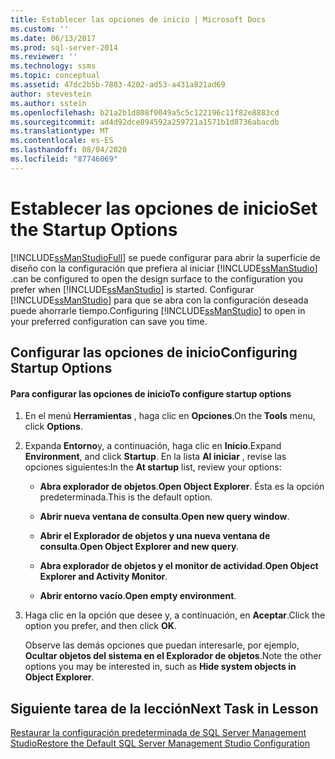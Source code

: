 ```yaml
---
title: Establecer las opciones de inicio | Microsoft Docs
ms.custom: ''
ms.date: 06/13/2017
ms.prod: sql-server-2014
ms.reviewer: ''
ms.technology: ssms
ms.topic: conceptual
ms.assetid: 47dc2b5b-7803-4202-ad53-a431a821ad69
author: stevestein
ms.author: sstein
ms.openlocfilehash: b21a2b1d808f0049a5c5c122196c11f82e8883cd
ms.sourcegitcommit: ad4d92dce894592a259721a1571b1d8736abacdb
ms.translationtype: MT
ms.contentlocale: es-ES
ms.lasthandoff: 08/04/2020
ms.locfileid: "87746069"
---
```

# <a name="set-the-startup-options"></a><span data-ttu-id="39f93-102">Establecer las opciones de inicio</span><span class="sxs-lookup"><span data-stu-id="39f93-102">Set the Startup Options</span></span>
  [!INCLUDE[ssManStudioFull](../../includes/ssmanstudiofull-md.md)] <span data-ttu-id="39f93-103">se puede configurar para abrir la superficie de diseño con la configuración que prefiera al iniciar [!INCLUDE[ssManStudio](../../includes/ssmanstudio-md.md)] .</span><span class="sxs-lookup"><span data-stu-id="39f93-103">can be configured to open the design surface to the configuration you prefer when [!INCLUDE[ssManStudio](../../includes/ssmanstudio-md.md)] is started.</span></span> <span data-ttu-id="39f93-104">Configurar [!INCLUDE[ssManStudio](../../includes/ssmanstudio-md.md)] para que se abra con la configuración deseada puede ahorrarle tiempo.</span><span class="sxs-lookup"><span data-stu-id="39f93-104">Configuring [!INCLUDE[ssManStudio](../../includes/ssmanstudio-md.md)] to open in your preferred configuration can save you time.</span></span>  
  
## <a name="configuring-startup-options"></a><span data-ttu-id="39f93-105">Configurar las opciones de inicio</span><span class="sxs-lookup"><span data-stu-id="39f93-105">Configuring Startup Options</span></span>  
  
#### <a name="to-configure-startup-options"></a><span data-ttu-id="39f93-106">Para configurar las opciones de inicio</span><span class="sxs-lookup"><span data-stu-id="39f93-106">To configure startup options</span></span>  
  
1.  <span data-ttu-id="39f93-107">En el menú **Herramientas** , haga clic en **Opciones**.</span><span class="sxs-lookup"><span data-stu-id="39f93-107">On the **Tools** menu, click **Options**.</span></span>  
  
2.  <span data-ttu-id="39f93-108">Expanda **Entorno**y, a continuación, haga clic en **Inicio**.</span><span class="sxs-lookup"><span data-stu-id="39f93-108">Expand **Environment**, and click **Startup**.</span></span> <span data-ttu-id="39f93-109">En la lista **Al iniciar** , revise las opciones siguientes:</span><span class="sxs-lookup"><span data-stu-id="39f93-109">In the **At startup** list, review your options:</span></span>  
  
    -   <span data-ttu-id="39f93-110">**Abra explorador de objetos**.</span><span class="sxs-lookup"><span data-stu-id="39f93-110">**Open Object Explorer**.</span></span> <span data-ttu-id="39f93-111">Ésta es la opción predeterminada.</span><span class="sxs-lookup"><span data-stu-id="39f93-111">This is the default option.</span></span>  
  
    -   <span data-ttu-id="39f93-112">**Abrir nueva ventana de consulta**.</span><span class="sxs-lookup"><span data-stu-id="39f93-112">**Open new query window**.</span></span>  
  
    -   <span data-ttu-id="39f93-113">**Abrir el Explorador de objetos y una nueva ventana de consulta**.</span><span class="sxs-lookup"><span data-stu-id="39f93-113">**Open Object Explorer and new query**.</span></span>  
  
    -   <span data-ttu-id="39f93-114">**Abra explorador de objetos y el monitor de actividad**.</span><span class="sxs-lookup"><span data-stu-id="39f93-114">**Open Object Explorer and Activity Monitor**.</span></span>  
  
    -   <span data-ttu-id="39f93-115">**Abrir entorno vacío**.</span><span class="sxs-lookup"><span data-stu-id="39f93-115">**Open empty environment**.</span></span>  
  
3.  <span data-ttu-id="39f93-116">Haga clic en la opción que desee y, a continuación, en **Aceptar**.</span><span class="sxs-lookup"><span data-stu-id="39f93-116">Click the option you prefer, and then click **OK**.</span></span>  
  
     <span data-ttu-id="39f93-117">Observe las demás opciones que puedan interesarle, por ejemplo, **Ocultar objetos del sistema en el Explorador de objetos**.</span><span class="sxs-lookup"><span data-stu-id="39f93-117">Note the other options you may be interested in, such as **Hide system objects in Object Explorer**.</span></span>  
  
## <a name="next-task-in-lesson"></a><span data-ttu-id="39f93-118">Siguiente tarea de la lección</span><span class="sxs-lookup"><span data-stu-id="39f93-118">Next Task in Lesson</span></span>  
 [<span data-ttu-id="39f93-119">Restaurar la configuración predeterminada de SQL Server Management Studio</span><span class="sxs-lookup"><span data-stu-id="39f93-119">Restore the Default SQL Server Management Studio Configuration</span></span>](lesson-1-8-restore-the-default-sql-server-management-studio-configuration.md)  
  
  

